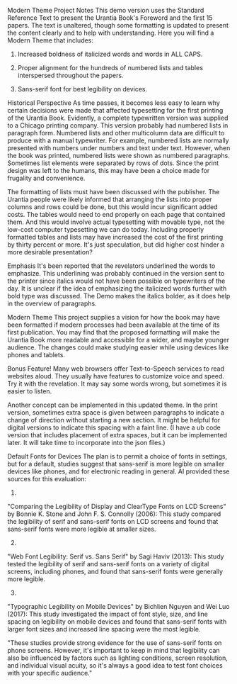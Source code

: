 Modern Theme Project Notes
This demo version uses the Standard Reference Text to present the Urantia Book's Foreword and the first 15 papers. The text is unaltered, though some formatting is updated to present the content clearly and to help with understanding. Here you will find a Modern Theme that includes:

1. Increased boldness of italicized words and words in ALL CAPS.

2. Proper alignment for the hundreds of numbered lists and tables interspersed throughout the papers.

3. Sans-serif font for best legibility on devices.

Historical Perspective
As time passes, it becomes less easy to learn why certain decisions were made that affected typesetting for the first printing of the Urantia Book. Evidently, a complete typewritten version was supplied to a Chicago printing company. This version probably had numbered lists in paragraph form. Numbered lists and other multicolumn data are difficult to produce with a manual typewriter. For example, numbered lists are normally presented with numbers under numbers and text under text. However, when the book was printed, numbered lists were shown as numbered paragraphs. Sometimes list elements were separated by rows of dots. Since the print design was left to the humans, this may have been a choice made for frugality and convenience.

The formatting of lists must have been discussed with the publisher. The Urantia people were likely informed that arranging the lists into proper columns and rows could be done, but this would incur significant added costs. The tables would need to end properly on each page that contained them. And this would involve actual typesetting with movable type, not the low-cost computer typesetting we can do today. Including properly formatted tables and lists may have increased the cost of the first printing by thirty percent or more. It's just speculation, but did higher cost hinder a more desirable presentation?

Emphasis
It's been reported that the revelators underlined the words to emphasize. This underlining was probably continued in the version sent to the printer since italics would not have been possible on typewriters of the day. It is unclear if the idea of emphasizing the italicized words further with bold type was discussed. The Demo makes the italics bolder, as it does help in the overview of paragraphs.

Modern Theme
This project supplies a vision for how the book may have been formatted if modern processes had been available at the time of its first publication. You may find that the proposed formatting will make the Urantia Book more readable and accessible for a wider, and maybe younger audience. The changes could make studying easier while using devices like phones and tablets.

Bonus Feature!
Many web browsers offer Text-to-Speech services to read websites aloud. They usually have features to customize voice and speed. Try it with the revelation. It may say some words wrong, but sometimes it is easier to listen.

Another concept can be implemented in this updated theme. In the print version, sometimes extra space is given between paragraphs to indicate a change of direction without starting a new section. It might be helpful for digital versions to indicate this spacing with a faint line. (I have a ub code version that includes placement of extra spaces, but it can be implemented later. It will take time to incorporate into the json files.)

Default Fonts for Devices
The plan is to permit a choice of fonts in settings, but for a default, studies suggest that sans-serif is more legible on smaller devices like phones, and for electronic reading in general. AI provided these sources for this evaluation:

1.

"Comparing the Legibility of Display and ClearType Fonts on LCD Screens" by Bonnie K. Stone and John F. S. Connolly (2006): This study compared the legibility of serif and sans-serif fonts on LCD screens and found that sans-serif fonts were more legible at smaller sizes.

2.

"Web Font Legibility: Serif vs. Sans Serif" by Sagi Haviv (2013): This study tested the legibility of serif and sans-serif fonts on a variety of digital screens, including phones, and found that sans-serif fonts were generally more legible.

3.

"Typographic Legibility on Mobile Devices" by Bichlien Nguyen and Wei Luo (2017): This study investigated the impact of font style, size, and line spacing on legibility on mobile devices and found that sans-serif fonts with larger font sizes and increased line spacing were the most legible.

"These studies provide strong evidence for the use of sans-serif fonts on phone screens. However, it's important to keep in mind that legibility can also be influenced by factors such as lighting conditions, screen resolution, and individual visual acuity, so it's always a good idea to test font choices with your specific audience."
